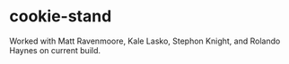 # cookie-stand

Worked with Matt Ravenmoore, Kale Lasko, Stephon Knight, and Rolando Haynes on current build.